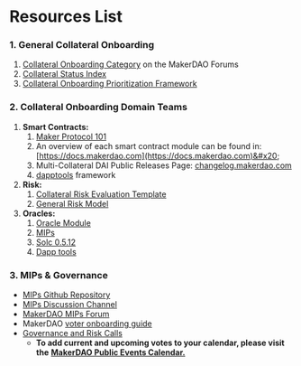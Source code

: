 # Resources List

### 1. **General Collateral Onboarding**

1. [Collateral Onboarding Category](https://forum.makerdao.com/c/collateral-onboarding/27) on the MakerDAO Forums&#x20;
2. [Collateral Status Index](https://docs.google.com/spreadsheets/d/1PDf\_CzhGa7mLuOUfX6Bz3WrnCjDRhIjmu-vDZMMw4Qc/edit#gid=1077340672)
3. [Collateral Onboarding Prioritization Framework](https://docs.google.com/spreadsheets/d/1PDf\_CzhGa7mLuOUfX6Bz3WrnCjDRhIjmu-vDZMMw4Qc/edit#gid=185886246)

### **2. Collateral Onboarding Domain Teams**

1. **Smart Contracts:**
   1. [Maker Protocol 101](https://docs.makerdao.com/maker-protocol-101)&#x20;
   2. &#x20;An overview of each smart contract module can be found in: [https://docs.makerdao.com](https://docs.makerdao.com)&#x20;
   3. Multi-Collateral DAI Public Releases Page: [changelog.makerdao.com](http://changelog.makerdao.com)
   4. &#x20;[dapptools](https://github.com/dapphub/dapptools) framework&#x20;
2. **Risk:**
   1. [Collateral Risk Evaluation Template](https://docs.google.com/document/d/1RF1jRpe2FET5RCU-0By7rACtSRY5CWA8UReaFm8qy1k/edit?ts=5f75ac93)
   2. [General Risk Model](https://drive.google.com/file/d/1yn48G027fVzVU45HzCbPEP2DKnYl0oJk/view)
3. **Oracles:**&#x20;
   1. [Oracle Module](https://docs.makerdao.com/smart-contract-modules/oracle-module)
   2. [MIPs](https://github.com/makerdao/mips)
   3. [Solc 0.5.12](https://solidity.readthedocs.io/en/v0.5.12/installing-solidity.html)
   4. [Dapp tools](https://dapp.tools/)

### **3. MIPs & Governance**

* [MIPs Github Repository](https://github.com/makerdao/mips)
* [MIPs Discussion Channel](https://go.rocket.chat/invite?host=chat.makerdao.com\&path=invite%2FNPEuhW)
* [MakerDAO MIPs Forum](https://forum.makerdao.com/c/MIPs/14)
* MakerDAO [voter onboarding guide](https://community-development.makerdao.com/en/learn/governance/how-voting-works)
* [Governance and Risk Calls](https://www.youtube.com/watch?v=zyTd7pUX\_\_M\&list=PLLzkWCj8ywWNq5-90-Id6VPSsrk4OWVan)&#x20;
  * **To add current and upcoming votes to your calendar, please visit the** [**MakerDAO Public Events Calendar.**](https://calendar.google.com/calendar/embed?src=makerdao.com\_3efhm2ghipksegl009ktniomdk%40group.calendar.google.com\&ctz=America%2FLos\_Angeles)
